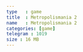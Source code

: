 ```yaml
---
type   : game
title  : Metropolismania 2
name   : Metropolismania 2
categories: [game]
telegram : 1019
size : 16 MB
---
```



